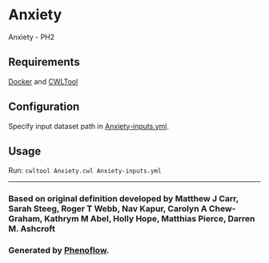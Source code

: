 # Anxiety

Anxiety - PH2

## Requirements

[Docker](https://docs.docker.com/install/) and [CWLTool](https://github.com/common-workflow-language/cwltool#install)

## Configuration

Specify input dataset path in [Anxiety-inputs.yml](Anxiety-inputs.yml).

## Usage

Run: `cwltool Anxiety.cwl Anxiety-inputs.yml`

***

### Based on original definition developed by Matthew J Carr, Sarah Steeg, Roger T Webb, Nav Kapur, Carolyn A Chew-Graham, Kathrym M Abel, Holly Hope, Matthias Pierce, Darren M. Ashcroft
### Generated by [Phenoflow](https://kclhi.org/phenoflow).
